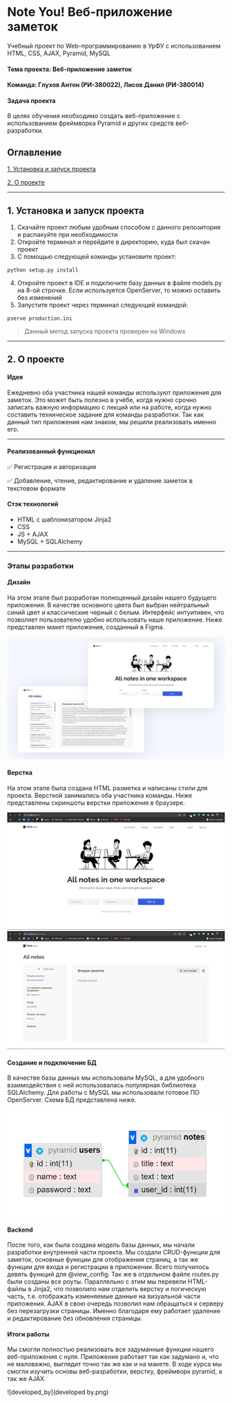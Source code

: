 # Note You! Веб-приложение заметок
Учебный проект по Web-программированию в УрФУ с использованием HTML, CSS, AJAX, Pyramid, MySQL

#### Тема проекта: Веб-приложение заметок
#### Команда: Глухов Антон (РИ-380022), Лисов Данил (РИ-380014)
#### Задача проекта
В целях обучения необходимо создать веб-приложение с использованием фреймворка Pyramid и других средств веб-разработки.

## Оглавление
[1. Установка и запуск проекта](https://github.com/doublecoding/noteyou_app#%D0%B7%D0%B0%D0%B4%D0%B0%D1%87%D0%B0-%D0%BF%D1%80%D0%BE%D0%B5%D0%BA%D1%82%D0%B0)

[2. О проекте](https://github.com/doublecoding/noteyou_app#%D0%B7%D0%B0%D0%B4%D0%B0%D1%87%D0%B0-%D0%BF%D1%80%D0%BE%D0%B5%D0%BA%D1%82%D0%B0)

____
## 1. Установка и запуск проекта
1. Скачайте проект любым удобным способом с данного репозитория и распакуйте при необходимости
2. Откройте терминал и перейдите в директорию, куда был скачан проект
3. С помощью следующей команды установите проект:
```
python setup.py install
```
4. Откройте проект в IDE и подключите базу данных в файле models.py на 8-ой строчке. Если используется OpenServer, то можно оставить без изменений
5. Запустите проект через терминал следующей командой:
```
pserve production.ini
```
> Данный метод запуска проекта проверен на Windows

____
## 2. О проекте
#### Идея
Ежедневно оба участника нашей команды используют приложения для заметок. Это может быть полезно в учёбе, когда нужно срочно записать важную информацию с лекций или на работе, когда нужно составить техническое задание для команды разработки. Так как данный тип приложения нам знаком, мы решили реализовать именно его.
____
#### Реализованный функционал
:white_check_mark: Регистрация и авторизация

:white_check_mark: Добавление, чтение, редактирование и удаление заметок в текстовом формате


#### Стэк технологий
- HTML с шаблонизатором Jinja2
- CSS
- JS + AJAX
- MySQL + SQLAlchemy
____
### Этапы разработки
#### Дизайн
На этом этапе был разработан полноценный дизайн нашего будущего приложения. В качестве основного цвета был выбран нейтральный синий цвет и классические черный с белым. Интерфейс интуитивен, что позволяет пользователю удобно использовать наше приложение. Ниже представлен макет приложения, созданный в Figma.

![Design](Figma.png)

#### Верстка
На этом этапе была создана HTML разметка и написаны стили для проекта. Версткой занимались оба участника команды.
Ниже представлены скриншоты верстки приложения в браузере.

![Screenshot](web1.png)
![Screenshot](web2.png)

#### Создание и подключение БД
В качестве базы данных мы использовали MySQL, а для удобного взаимодействия с ней использовалась популярная библиотека SQLAlchemy. Для работы с MySQL мы использовали готовое ПО OpenServer. Схема БД представлена ниже.

![DB](DB.png)

#### Backend
После того, как была создана модель базы данных, мы начали разработки внутренней части проекта. Мы создали CRUD-функции для заметок, основные функции для отображения страниц, а так же функции для входа и регистрации в приложении. Всего получилось девять функций для @view_config. Так же в отдельном файле routes.py были созданы все роуты. Параллельно с этим мы перевели HTML-файлы в Jinja2, что позволило нам отделить верстку и логическую часть, т.е. отображать изменяемые данные на визуальной части приложения. AJAX в свою очередь позволил нам обращаться к серверу без перезагрузки страницы. Именно благодаря ему работает удаление и редактирование без обновления страницы.

#### Итоги работы
Мы смогли полностью реализовать все задуманные функции нашего веб-приложения с нуля. Приложение работает так как задумано и, что не маловажно, выглядит точно так же как и на макете. В ходе курса мы смогли изучить основы веб-разработки, верстку, фреймворк pyramid, а так же AJAX. 

![developed_by](developed by.png)
